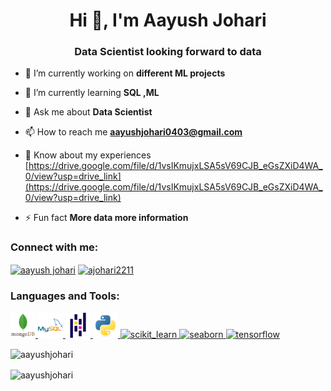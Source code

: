 <h1 align="center">Hi 👋, I'm Aayush Johari</h1>
<h3 align="center">Data Scientist looking forward to data</h3>

- 🔭 I’m currently working on **different ML projects**

- 🌱 I’m currently learning **SQL ,ML**

- 💬 Ask me about **Data Scientist**

- 📫 How to reach me **aayushjohari0403@gmail.com**

- 📄 Know about my experiences [https://drive.google.com/file/d/1vsIKmujxLSA5sV69CJB_eGsZXiD4WA_0/view?usp=drive_link](https://drive.google.com/file/d/1vsIKmujxLSA5sV69CJB_eGsZXiD4WA_0/view?usp=drive_link)

- ⚡ Fun fact **More data more information**

<h3 align="left">Connect with me:</h3>
<p align="left">
<a href="https://linkedin.com/in/aayush johari" target="blank"><img align="center" src="https://raw.githubusercontent.com/rahuldkjain/github-profile-readme-generator/master/src/images/icons/Social/linked-in-alt.svg" alt="aayush johari" height="30" width="40" /></a>
<a href="https://instagram.com/ajohari2211" target="blank"><img align="center" src="https://raw.githubusercontent.com/rahuldkjain/github-profile-readme-generator/master/src/images/icons/Social/instagram.svg" alt="ajohari2211" height="30" width="40" /></a>
</p>

<h3 align="left">Languages and Tools:</h3>
<p align="left"> <a href="https://www.mongodb.com/" target="_blank" rel="noreferrer"> <img src="https://raw.githubusercontent.com/devicons/devicon/master/icons/mongodb/mongodb-original-wordmark.svg" alt="mongodb" width="40" height="40"/> </a> <a href="https://www.mysql.com/" target="_blank" rel="noreferrer"> <img src="https://raw.githubusercontent.com/devicons/devicon/master/icons/mysql/mysql-original-wordmark.svg" alt="mysql" width="40" height="40"/> </a> <a href="https://pandas.pydata.org/" target="_blank" rel="noreferrer"> <img src="https://raw.githubusercontent.com/devicons/devicon/2ae2a900d2f041da66e950e4d48052658d850630/icons/pandas/pandas-original.svg" alt="pandas" width="40" height="40"/> </a> <a href="https://www.python.org" target="_blank" rel="noreferrer"> <img src="https://raw.githubusercontent.com/devicons/devicon/master/icons/python/python-original.svg" alt="python" width="40" height="40"/> </a> <a href="https://scikit-learn.org/" target="_blank" rel="noreferrer"> <img src="https://upload.wikimedia.org/wikipedia/commons/0/05/Scikit_learn_logo_small.svg" alt="scikit_learn" width="40" height="40"/> </a> <a href="https://seaborn.pydata.org/" target="_blank" rel="noreferrer"> <img src="https://seaborn.pydata.org/_images/logo-mark-lightbg.svg" alt="seaborn" width="40" height="40"/> </a> <a href="https://www.tensorflow.org" target="_blank" rel="noreferrer"> <img src="https://www.vectorlogo.zone/logos/tensorflow/tensorflow-icon.svg" alt="tensorflow" width="40" height="40"/> </a> </p>

<p><img align="center" src="https://github-readme-stats.vercel.app/api/top-langs?username=aayushjohari&show_icons=true&locale=en&layout=compact" alt="aayushjohari" /></p>

<p><img align="center" src="https://github-readme-streak-stats.herokuapp.com/?user=aayushjohari&" alt="aayushjohari" /></p>
